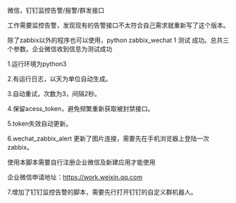 微信，钉钉监控告警/报警/群发接口

工作需要监控告警，发现现有的告警接口不太符合自己需求就重新写了这个版本。

除了zabbix以外的程序也可以使用，python zabbix_wechat 1 测试  成功。总共三个参数。企业微信收到信息为测试成功


1.运行环境为python3

2.有运行日志，以天为单位自动生成。

3.自动重试，次数为3，间隔2秒。

4.保留acess_token，避免频繁重新获取被封禁接口。

5.token失效自动更新。

6.wechat_zabbix_alert 更新了图片连接，需要先在手机浏览器上登陆一次zabbix。

使用本脚本需要自行注册企业微信及新建应用才能使用

企业微信申请地址：https://work.weixin.qq.com

7.增加了钉钉监控告警的脚本，需要先行打开钉钉的自定义群机器人。

